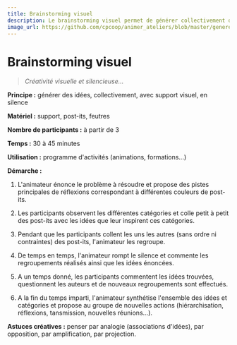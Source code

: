 ```yaml
---
title: Brainstorming visuel
description: Le brainstorming visuel permet de générer collectivement des idées en silence, grâce à un support visuel.
image_url: https://github.com/cpcoop/animer_ateliers/blob/master/generer_creativite/brainstorming_visuel.jpg?raw=true
---
```


# Brainstorming visuel

> *Créativité visuelle et silencieuse...*

**Principe :** générer des idées, collectivement, avec support visuel, en silence

**Matériel :** support, post-its, feutres

**Nombre de participants :** à partir de 3

**Temps :** 30 à 45 minutes

**Utilisation :** programme d'activités (animations, formations...)

**Démarche :**

1. L'animateur énonce le problème à résoudre et propose des pistes principales de réflexions correspondant à différentes couleurs de post-its.

2. Les participants observent les différentes catégories et colle petit à petit des post-its avec les idées que leur inspirent ces catégories.

3. Pendant que les participants collent les uns les autres (sans ordre ni contraintes) des post-its, l'animateur les regroupe.

4. De temps en temps, l'animateur rompt le silence et commente les regroupements réalisés ainsi que les idées énoncées.

5. A un temps donné, les participants commentent les idées trouvées, questionnent les auteurs et de nouveaux regroupements sont effectués.

6. A la fin du temps imparti, l'animateur synthétise l'ensemble des idées et catégories et propose au groupe de nouvelles actions (hiérarchisation, réflexions, tansmission, nouvelles réunions...).

**Astuces créatives :** penser par analogie (associations d'idées), par opposition, par amplification, par projection.
